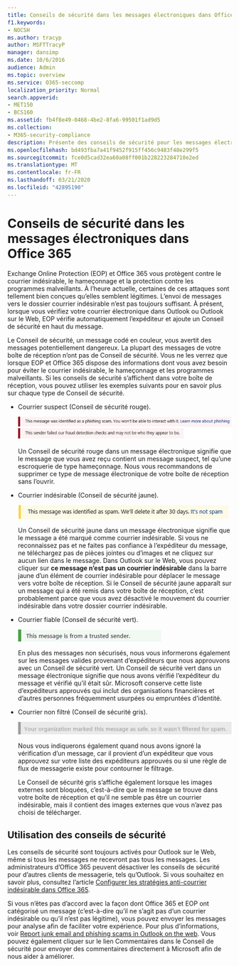 ```yaml
---
title: Conseils de sécurité dans les messages électroniques dans Office 365
f1.keywords:
- NOCSH
ms.author: tracyp
author: MSFTTracyP
manager: dansimp
ms.date: 10/6/2016
audience: Admin
ms.topic: overview
ms.service: O365-seccomp
localization_priority: Normal
search.appverid:
- MET150
- BCS160
ms.assetid: fb4f8e49-0468-4be2-8fa6-99501f1ad9d5
ms.collection:
- M365-security-compliance
description: Présente des conseils de sécurité pour les messages électroniques filtrés par le filtre de courrier indésirable EOP et Office 365.
ms.openlocfilehash: bd493fba7a41f9452f915ff456c9483f48e299f5
ms.sourcegitcommit: fce0d5cad32ea60a08ff001b228223284710e2ed
ms.translationtype: MT
ms.contentlocale: fr-FR
ms.lasthandoff: 03/21/2020
ms.locfileid: "42895190"
---
```

# <a name="safety-tips-in-email-messages-in-office-365"></a>Conseils de sécurité dans les messages électroniques dans Office 365

Exchange Online Protection (EOP) et Office 365 vous protègent contre le courrier indésirable, le hameçonnage et la protection contre les programmes malveillants. À l’heure actuelle, certaines de ces attaques sont tellement bien conçues qu’elles semblent légitimes. L’envoi de messages vers le dossier courrier indésirable n’est pas toujours suffisant. À présent, lorsque vous vérifiez votre courrier électronique dans Outlook ou Outlook sur le Web, EOP vérifie automatiquement l’expéditeur et ajoute un Conseil de sécurité en haut du message.

Le Conseil de sécurité, un message codé en couleur, vous avertit des messages potentiellement dangereux. La plupart des messages de votre boîte de réception n’ont pas de Conseil de sécurité. Vous ne les verrez que lorsque EOP et Office 365 dispose des informations dont vous avez besoin pour éviter le courrier indésirable, le hameçonnage et les programmes malveillants. Si les conseils de sécurité s’affichent dans votre boîte de réception, vous pouvez utiliser les exemples suivants pour en savoir plus sur chaque type de Conseil de sécurité.

- Courrier suspect (Conseil de sécurité rouge).

    ![Capture d’écran illustrant un Conseil de sécurité rouge.](../../media/5078a0be-e556-44a1-b169-09d780d26898.png)

    Un Conseil de sécurité rouge dans un message électronique signifie que le message que vous avez reçu contient un message suspect, tel qu’une escroquerie de type hameçonnage. Nous vous recommandons de supprimer ce type de message électronique de votre boîte de réception sans l’ouvrir.

- Courrier indésirable (Conseil de sécurité jaune).

    ![Capture d’écran illustrant un Conseil de sécurité jaune.](../../media/793c9265-ea44-48fd-a98f-804fadd4163b.png)

    Un Conseil de sécurité jaune dans un message électronique signifie que le message a été marqué comme courrier indésirable. Si vous ne reconnaissez pas et ne faites pas confiance à l’expéditeur du message, ne téléchargez pas de pièces jointes ou d’images et ne cliquez sur aucun lien dans le message. Dans Outlook sur le Web, vous pouvez cliquer sur **ce message n’est pas un courrier indésirable** dans la barre jaune d’un élément de courrier indésirable pour déplacer le message vers votre boîte de réception. Si le Conseil de sécurité jaune apparaît sur un message qui a été remis dans votre boîte de réception, c’est probablement parce que vous avez désactivé le mouvement du courrier indésirable dans votre dossier courrier indésirable.

- Courrier fiable (Conseil de sécurité vert).

    ![Capture d’écran illustrant un Conseil de sécurité vert.](../../media/acbc11d0-f626-4848-9fbf-66eeeda3f803.png)

    En plus des messages non sécurisés, nous vous informerons également sur les messages valides provenant d’expéditeurs que nous approuvons avec un Conseil de sécurité vert. Un Conseil de sécurité vert dans un message électronique signifie que nous avons vérifié l’expéditeur du message et vérifié qu’il était sûr. Microsoft conserve cette liste d’expéditeurs approuvés qui inclut des organisations financières et d’autres personnes fréquemment usurpées ou empruntées d’identité.

- Courrier non filtré (Conseil de sécurité gris).

    ![Capture d’écran illustrant un Conseil de sécurité gris.](../../media/c4d0cf8f-08e9-4c84-beee-1d9e0b022e0a.png)

    Nous vous indiquerons également quand nous avons ignoré la vérification d’un message, car il provient d’un expéditeur que vous approuvez sur votre liste des expéditeurs approuvés ou si une règle de flux de messagerie existe pour contourner le filtrage.

    Le Conseil de sécurité gris s’affiche également lorsque les images externes sont bloquées, c’est-à-dire que le message se trouve dans votre boîte de réception et qu’il ne semble pas être un courrier indésirable, mais il contient des images externes que vous n’avez pas choisi de télécharger.

## <a name="working-with-safety-tips"></a>Utilisation des conseils de sécurité

Les conseils de sécurité sont toujours activés pour Outlook sur le Web, même si tous les messages ne recevront pas tous les messages. Les administrateurs d’Office 365 peuvent désactiver les conseils de sécurité pour d’autres clients de messagerie, tels qu’Outlook. Si vous souhaitez en savoir plus, consultez l’article [Configurer les stratégies anti-courrier indésirable dans Office 365](configure-your-spam-filter-policies.md).

Si vous n’êtes pas d’accord avec la façon dont Office 365 et EOP ont catégorisé un message (c’est-à-dire qu’il ne s’agit pas d’un courrier indésirable ou qu’il n’est pas légitime), vous pouvez envoyer les messages pour analyse afin de faciliter votre expérience. Pour plus d’informations, voir [Report junk email and phishing scams in Outlook on the web](report-junk-email-and-phishing-scams-in-outlook-on-the-web-eop.md). Vous pouvez également cliquer sur le lien Commentaires dans le Conseil de sécurité pour envoyer des commentaires directement à Microsoft afin de nous aider à améliorer.
